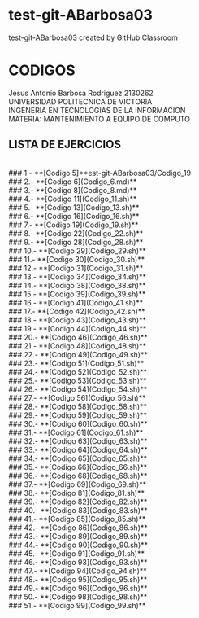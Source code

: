 # test-git-ABarbosa03
test-git-ABarbosa03 created by GitHub Classroom
# **CODIGOS** 

Jesus Antonio Barbosa Rodriguez 2130262
<br>
UNIVERSIDAD POLITECNICA DE VICTORIA 
<br>
INGENERIA EN TECNOLOGIAS DE LA INFORMACION
<br>
MATERIA: MANTENIMIENTO A EQUIPO DE COMPUTO 
<br>


## **LISTA DE EJERCICIOS** 
<br>
### 1.- **[Codigo 5]**est-git-ABarbosa03/Codigo_19
<br>
### 2.- **[Codigo 6](Codigo_6.md)**
<br>
### 3.- **[Codigo 8](Codigo_8.md)**
<br>
### 4.- **[Codigo 11](Codigo_11.sh)**
<br>
### 5.- **[Codigo 13](Codigo_13.sh)**
<br>
### 6.- **[Codigo 16](Codigo_16.sh)**
<br>
### 7.- **[Codigo 19](Codigo_19.sh)**
<br>
### 8.- **[Codigo 22](Codigo_22.sh)**
<br>
### 9.- **[Codigo 28](Codigo_28.sh)**
<br>
### 10.- **[Codigo 29](Codigo_29.sh)**
<br>
### 11.- **[Codigo 30](Codigo_30.sh)**
<br>
### 12.- **[Codigo 31](Codigo_31.sh)**
<br>
### 13.- **[Codigo 34](Codigo_34.sh)**
<br>
### 14.- **[Codigo 38](Codigo_38.sh)**
<br>
### 15.- **[Codigo 39](Codigo_39.sh)**
<br>
### 16.- **[Codigo 41](Codigo_41.sh)**
<br>
### 17.- **[Codigo 42](Codigo_42.sh)**
<br>
### 18.- **[Codigo 43](Codigo_43.sh)**
<br>
### 19.- **[Codigo 44](Codigo_44.sh)**
<br>
### 20.- **[Codigo 46](Codigo_46.sh)**
<br>
### 21.- **[Codigo 48](Codigo_48.sh)**
<br>
### 22.- **[Codigo 49](Codigo_49.sh)**
<br>
### 23.- **[Codigo 51](Codigo_51.sh)**
<br>
### 24.- **[Codigo 52](Codigo_52.sh)**
<br>
### 25.- **[Codigo 53](Codigo_53.sh)**
<br>
### 26.- **[Codigo 54](Codigo_54.sh)**
<br>
### 27.- **[Codigo 56](Codigo_56.sh)**
<br>
### 28.- **[Codigo 58](Codigo_58.sh)**
<br>
### 29.- **[Codigo 59](Codigo_59.sh)**
<br>
### 30.- **[Codigo 60](Codigo_60.sh)**
<br>
### 31.- **[Codigo 61](Codigo_61.sh)**
<br>
### 32.- **[Codigo 63](Codigo_63.sh)**
<br>
### 33.- **[Codigo 64](Codigo_64.sh)**
<br>
### 34.- **[Codigo 65](Codigo_65.sh)**
<br>
### 35.- **[Codigo 66](Codigo_66.sh)**
<br>
### 36.- **[Codigo 68](Codigo_68.sh)**
<br>
### 37.- **[Codigo 69](Codigo_69.sh)**
<br>
### 38.- **[Codigo 81](Codigo_81.sh)**
<br>
### 39.- **[Codigo 82](Codigo_82.sh)**
<br>
### 40.- **[Codigo 83](Codigo_83.sh)**
<br>
### 41.- **[Codigo 85](Codigo_85.sh)**
<br>
### 42.- **[Codigo 86](Codigo_86.sh)**
<br>
### 43.- **[Codigo 89](Codigo_89.sh)**
<br>
### 44.- **[Codigo 90](Codigo_90.sh)**
<br>
### 45.- **[Codigo 91](Codigo_91.sh)**
<br>
### 46.- **[Codigo 93](Codigo_93.sh)**
<br>
### 47.- **[Codigo 94](Codigo_94.sh)**
<br>
### 48.- **[Codigo 95](Codigo_95.sh)**
<br>
### 49.- **[Codigo 96](Codigo_96.sh)**
<br>
### 50.- **[Codigo 98](Codigo_98.sh)**
<br>
### 51.- **[Codigo 99](Codigo_99.sh)**
<br>
